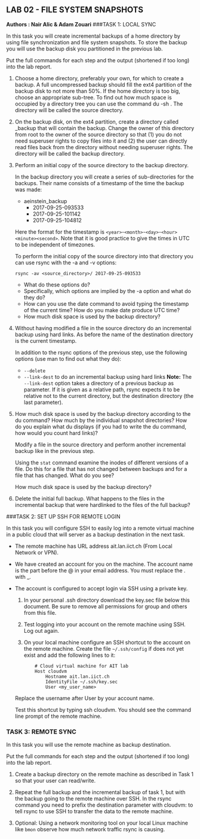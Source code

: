## LAB 02 - FILE SYSTEM SNAPSHOTS

__Authors : Nair Alic & Adam Zouari__
###TASK 1: LOCAL SYNC

In this task you will create incremental backups of a home directory by using file synchronization and file system snapshots. To store the backup you will use the backup disk you partitioned in the previous lab.

Put the full commands for each step and the output (shortened if too long) into the lab report.

1.	Choose a home directory, preferably your own, for which to create a backup. A full uncompressed backup should fill the ext4 partition of the backup disk to not more than 50%. If the home directory is too big, choose an appropriate sub-tree. To find out how much space is occupied by a directory tree you can use the command du -sh <directory>. The directory will be called the source directory.

2.	On the backup disk, on the ext4 partition, create a directory called <username>_backup that will contain the backup. Change the owner of this directory from root to the owner of the source directory so that (1) you do not need superuser rights to copy files into it and (2) the user can directly read files back from the directory without needing superuser rights. The directory will be called the backup directory.

3.	Perform an initial copy of the source directory to the backup directory.

	In the backup directory you will create a series of sub-directories for the backups. Their name consists of a timestamp of the time the backup was made:
	* aeinstein_backup
		* 2017-09-25-093533
		* 2017-09-25-101142
		* 2017-09-25-104812

	Here the format for the timestamp is `<year>`-`<month>`-`<day>`-`<hour><minute><second>`. Note that it is good practice to give the times in UTC to be independent of timezones.

	To perform the initial copy of the source directory into that directory you can use rsync with the -a and -v options:

	`rsync -av <source_directory>/ 2017-09-25-093533`

	- What do these options do?
	- Specifically, which options are implied by the -a option and what do they do?
	- How can you use the date command to avoid typing the timestamp of the current time? How do you make date produce UTC time?
	- How much disk space is used by the backup directory?

4. Without having modified a file in the source directory do an incremental backup using hard links. As before the name of the destination directory is the current timestamp.

	In addition to the rsync options of the previous step, use the following options (use man to find out what they do):

	- `--delete`
	- `--link-dest` to do an incremental backup using hard links
	**Note:** The `--link-dest` option takes a directory of a previous backup as parameter. If it is given as a relative path, rsync expects it to be relative not to the current directory, but the destination directory (the last parameter).

5.	How much disk space is used by the backup directory according to the du command? How much by the individual snapshot directories? How do you explain what du displays (if you had to write the du command, how would you count hard links)?

	Modify a file in the source directory and perform another incremental backup like in the previous step.

	Using the `stat` command examine the inodes of different versions of a file. Do this for a file that has not changed between backups and for a file that has changed. What do you see?

	How much disk space is used by the backup directory?

6.	Delete the initial full backup. What happens to the files in the incremental backup that were hardlinked to the files of the full backup?

###TASK 2: SET UP SSH FOR REMOTE LOGIN

In this task you will configure SSH to easily log into a remote virtual machine in a public cloud that will server as a backup destination in the next task.

- The remote machine has URL address ait.lan.iict.ch (From Local Network or VPN).

- We have created an account for you on the machine. The account name is the part before the @ in your email address. You must replace the . with _.

- The account is configured to accept login via SSH using a private key.

	1.	In your personal .ssh directory download the key.sec file below this document. Be sure to remove all permissions for group and others from this file.

	2.	Test logging into your account on the remote machine using SSH. Log out again.

	3.	On your local machine configure an SSH shortcut to the account on the remote machine. Create the file `~/.ssh/config` if does not yet exist and add the following lines to it:

				# Cloud virtual machine for AIT lab
				Host cloudvm
					Hostname ait.lan.iict.ch
					IdentityFile ~/.ssh/key.sec
					User <my_user_name>
		
	Replace the username after User by your account name.

	Test this shortcut by typing ssh cloudvm. You should see the command line prompt of the remote machine.

### TASK 3: REMOTE SYNC

In this task you will use the remote machine as backup destination.

Put the full commands for each step and the output (shortened if too long) into the lab report.

1.	Create a backup directory on the remote machine as described in Task 1 so that your user can read/write.

2.	Repeat the full backup and the incremental backup of task 1, but with the backup going to the remote machine over SSH. In the rsync command you need to prefix the destination parameter with cloudvm: to tell rsync to use SSH to transfer the data to the remote machine.

3.	Optional: Using a network monitoring tool on your local Linux machine like `bmon` observe how much network traffic rsync is causing.